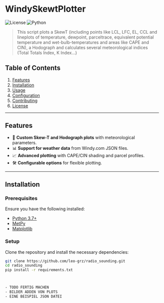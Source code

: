 # WindySkewtPlotter

![License](https://img.shields.io/badge/license-MIT-blue.svg) ![Python](https://img.shields.io/badge/python-3.7%2B-blue)

> This script plots a SkewT (including points like LCL, LFC, EL, CCL and lineplots of temperature, dewpoint, parceltrace, equivalent potential temperature and wet-bulb-temperatures and areas like CAPE and CIN), a Hodograph and calculates several meteorological indices (Total Totals Index, K Index...)

## Table of Contents
1. [Features](#features)
2. [Installation](#installation)
3. [Usage](#usage)
4. [Configuration](#configuration)
5. [Contributing](#contributing)
6. [License](#license)

---

## Features
- 🎯 **Custom Skew-T and Hodograph plots** with meteorological parameters.
- 📊 **Support for weather data** from Windy.com JSON files.
- 📈 **Advanced plotting** with CAPE/CIN shading and parcel profiles.
- 🛠 **Configurable options** for flexible plotting.

---

## Installation

### Prerequisites
Ensure you have the following installed:
- [Python 3.7+](https://www.python.org/downloads/)
- [MetPy](https://unidata.github.io/MetPy/)
- [Matplotlib](https://matplotlib.org/)

### Setup
Clone the repository and install the necessary dependencies:
```bash
git clone https://github.com/leo-grz/radio_sounding.git
cd radio_sounding
pip install -r requirements.txt



- TODO FERTIG MACHEN
- BILDER ADDEN VON PLOTS
- EINE BEISPIEL JSON DATEI